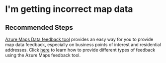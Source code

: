 <properties
	pageTitle="I'm getting incorrect map data"
	description="I'm getting incorrect map data"
	service="microsoft.maps"
	resource="accounts"
	authors="jinzh-azureiot"
	ms.author="jinzh"
    resourceTags=""
    selfHelpType="resource"
	supportTopicIds=""
	productPesIds=""
	displayOrder="7"
	cloudEnvironments="public"
	articleID="azuremaps.imgettingincorrectmapdata"
/>

# I'm getting incorrect map data

## **Recommended Steps**

[Azure Maps Data feedback tool](http://feedback.azuremaps.com) provides an easy way for you to provide map data feedback, especially on business points of interest and residential addresses. Click [here](https://docs.microsoft.com/azure/azure-maps/how-to-use-feedback-tool) to learn how to provide different types of feedback using the Azure Maps feedback tool.
